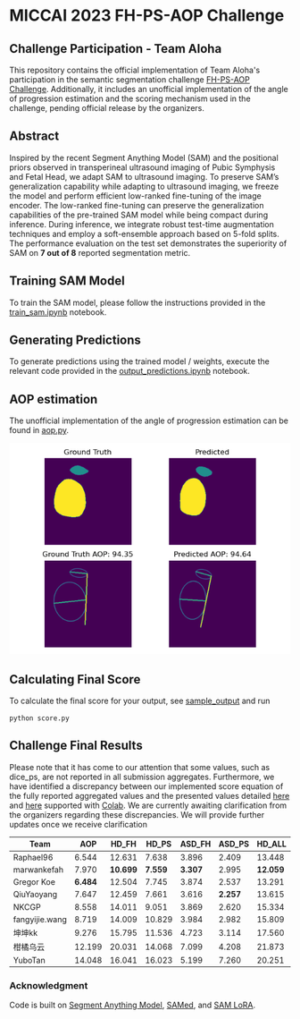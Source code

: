 # MICCAI 2023 FH-PS-AOP Challenge

## Challenge Participation - Team Aloha
This repository contains the official
implementation of Team Aloha's participation in the 
semantic segmentation challenge [FH-PS-AOP Challenge](https://ps-fh-aop-2023.grand-challenge.org/). Additionally, it includes an unofficial implementation of the angle of progression estimation and the scoring mechanism used in the challenge, pending official release by the organizers.


## Abstract
Inspired by the recent Segment Anything Model (SAM) and the positional priors observed in transperineal ultrasound imaging of Pubic Symphysis and Fetal
Head, we adapt SAM to ultrasound imaging. To preserve SAM’s generalization capability while adapting to ultrasound imaging, we freeze the
model and perform efficient low-ranked fine-tuning of the image encoder.
The low-ranked fine-tuning can preserve the generalization capabilities
of the pre-trained SAM model while being compact during inference.
During inference, we integrate robust test-time augmentation techniques
and employ a soft-ensemble approach based on 5-fold splits. The performance evaluation on the test set demonstrates the superiority of SAM on **7 out of 8** reported segmentation metric.

## Training SAM Model

To train the SAM model, please follow the instructions provided in the [train_sam.ipynb](train/train_sam.ipynb) notebook. 

## Generating Predictions

To generate predictions using the trained model / weights, execute the relevant code provided in the [output_predictions.ipynb](train/output_predictions.ipynb) notebook.

## AOP estimation
The unofficial implementation of the angle of progression estimation can be found in [aop.py](aop.py).

![writeup/aop_sample.png](writeup/aop_sample.png)

## Calculating Final Score

To calculate the final score for your output, see [sample_output](train/sample_output) and run
```
python score.py
```

## Challenge Final Results
Please note that it has come to our attention that some values, such as dice_ps, are not reported in all submission aggregates. 
Furthermore, we have identified a discrepancy between our implemented score equation of the fully reported aggregated values and the presented values detailed [here](https://grand-challenge.org/forums/forum/pubic-symphysis-fetal-head-segmentation-and-angle-of-progression-668/topic/possible-score-calculation-error-1874/) and [here](https://grand-challenge.org/forums/forum/pubic-symphysis-fetal-head-segmentation-and-angle-of-progression-668/topic/re-evaluation-past-submission-request-and-score-calculation-1899/) supported with [Colab](https://colab.research.google.com/drive/1uxSogwBL7G1woSFdpN02VYG4_4kFYVME?usp=sharing#scrollTo=3k3jdvctOmb4).
We are currently awaiting clarification from the organizers regarding these discrepancies. We will provide further updates once we receive clarification


| Team           | AOP       | HD_FH      | HD_PS     | ASD_FH    | ASD_PS    | HD_ALL     | ASD_ALL   | DICE_FH   | DICE_PS | DICE_ALL  | Score  |
|----------------|-----------|------------|-----------|-----------|-----------|------------|-----------|-----------|---------|-----------|--------|
| Raphael96      | 6.544     | 12.631     | 7.638     | 3.896     | 2.409     | 13.448     | 3.486     | 0.930     | ??      | 0.924     | 0.9418 |
| marwankefah    | 7.970     | **10.699** | **7.559** | **3.307** | 2.995     | **12.059** | **2.981** | **0.940** | ??      | **0.935** | 0.9416 |
| Gregor Koe     | **6.484** | 12.504     | 7.745     | 3.874     | 2.537     | 13.291     | 3.499     | 0.931     | 0.858   | 0.924     | 0.939  |
| QiuYaoyang     | 7.647     | 12.459     | 7.661     | 3.616     | **2.257** | 13.615     | 3.238     | 0.936     | ??      | 0.930     | 0.939  |
| NKCGP          | 8.558     | 14.011     | 9.051     | 3.869     | 2.620     | 15.334     | 3.517     | 0.931     | 0.860   | 0.924     | 0.931  |
| fangyijie.wang | 8.719     | 14.009     | 10.829    | 3.984     | 2.982     | 15.809     | 3.579     | 0.931     | 0.858   | 0.925     | 0.928  |
| 坤坤kk           | 9.276     | 15.795     | 11.536    | 4.723     | 3.114     | 17.560     | 4.265     | 0.918     | 0.831   | 0.910     | 0.923  |
| 柑橘乌云           | 12.199    | 20.031     | 14.068    | 7.099     | 4.208     | 21.873     | 6.058     | 0.879     | 0.804   | 0.872     | 0.897  |
| YuboTan        | 14.048    | 16.041     | 16.023    | 5.199     | 7.260     | 20.251     | 5.106     | 0.910     | ??      | 0.894     | 0.892  |

### Acknowledgment
Code is built on [Segment Anything Model](https://github.com/facebookresearch/segment-anything), [SAMed](https://github.com/hitachinsk/SAMed/tree/main), and [SAM LoRA](https://github.com/JamesQFreeman/Sam_LoRA). 

